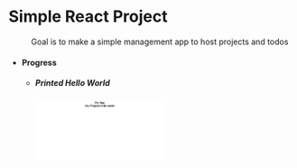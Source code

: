 <style>
  .tab {
    margin-left: 40px;
  }
</style>
<h1> Simple React Project </h1>
<p class="tab">Goal is to make a simple management app to host projects and todos</p>


<ul>
  <li>
    <h4>Progress</h4>
    <ul>
      <li>
        <h5>Printed Hello World</h5>
        <img src="./readme_src/d1.png" width="50%">
      </li>
    </ul>
  </li>
</ul>



<!-- ![HelloWorld](./readme_src/d1.png =100x100) -->


